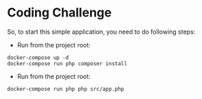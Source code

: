 # Coding Challenge

So, to start this simple application, you need to do following steps:

- Run from the project root:

```
docker-compose up -d
docker-compose run php composer install
```
- Run from the project root:
```
docker-compose run php php src/app.php
```